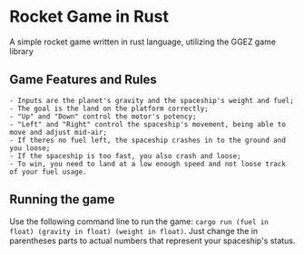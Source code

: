 # Rocket Game in Rust
 A simple rocket game written in rust language, utilizing the GGEZ game library

## Game Features and Rules
    - Inputs are the planet's gravity and the spaceship's weight and fuel;
    - The goal is the land on the platform correctly;
    - "Up" and "Down" control the motor's potency;
    - "Left" and "Right" control the spaceship's movement, being able to move and adjust mid-air;
    - If theres no fuel left, the spaceship crashes in to the ground and you loose;
    - If the spaceship is too fast, you also crash and loose;
    - To win, you need to land at a low enough speed and not loose track of your fuel usage.

## Running the game
Use the following command line to run the game:
` cargo run (fuel in float) (gravity in float) (weight in float) `.
Just change the in parentheses parts to actual numbers that represent your spaceship's status.
